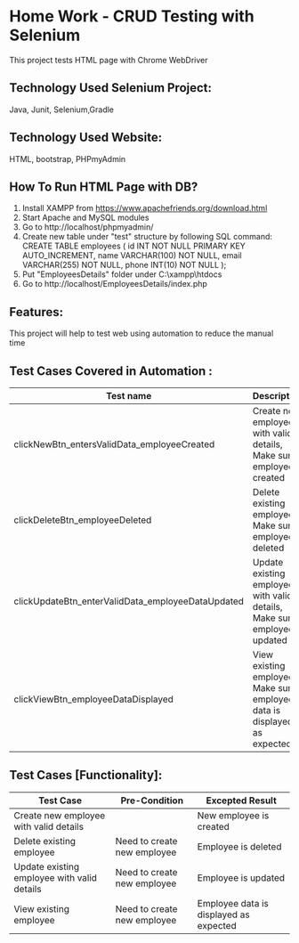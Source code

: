 # Home Work - CRUD Testing with Selenium 

This project tests HTML page with Chrome WebDriver


## Technology Used Selenium Project:
Java, Junit, Selenium,Gradle 

## Technology Used Website:
HTML, bootstrap, PHPmyAdmin

## How To Run HTML Page with DB?
1. Install XAMPP from https://www.apachefriends.org/download.html
2. Start Apache and MySQL modules
3. Go to http://localhost/phpmyadmin/
4. Create new table under "test" structure by following SQL command:  
CREATE TABLE employees (
id INT NOT NULL PRIMARY KEY AUTO_INCREMENT,
name VARCHAR(100) NOT NULL,
email VARCHAR(255) NOT NULL,
phone INT(10) NOT NULL );
5. Put "EmployeesDetails" folder under C:\xampp\htdocs
6. Go to http://localhost/EmployeesDetails/index.php



## Features: 
This project will help to test web  using automation to reduce the manual time

## Test Cases Covered in Automation :

| Test name                              | Description                                                                           | Location                        |
|----------------------------------------|---------------------------------------------------------------------------------------|---------------------------------|
| clickNewBtn_entersValidData_employeeCreated    |Create new employee with valid details, Make sure employee is created|            | CreateEmployeeTest.java |
| clickDeleteBtn_employeeDeleted | Delete existing employee, Make sure employee is deleted                     | DeleteEmployeeTest.java |
| clickUpdateBtn_enterValidData_employeeDataUpdated | Update existing employee with valid details, Make sure employee is updated                         | UpdateEmployeeTest.java |
| clickViewBtn_employeeDataDisplayed       | View existing employee, Make sure employee data is displayed as expected                            | ViewEmployeeDataTest.java            |





## Test Cases [Functionality]: 

| Test Case                                   | Pre-Condition               | Excepted Result                        |
|---------------------------------------------|-----------------------------|----------------------------------------|
| Create new employee with valid details      |                             | New employee is created                |
| Delete existing employee                    | Need to create new employee | Employee is deleted                    |
| Update existing employee with valid details | Need to create new employee | Employee is updated                    |
| View existing employee                      | Need to create new employee | Employee data is displayed as expected |

